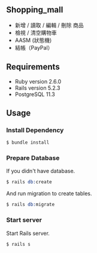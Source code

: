 ## Shopping_mall

- 新增 / 讀取 / 編輯 / 刪除 商品
- 檢視 / 清空購物車
- AASM (狀態機)
- 結帳（PayPal）

## Requirements

- Ruby version 2.6.0
- Rails version 5.2.3
- PostgreSQL 11.3

## Usage

### Install Dependency

```s
$ bundle install
```

### Prepare Database

If you didn't have database.

```s
$ rails db:create
```

And run migration to create tables.

```s
$ rails db:migrate
```

### Start server

Start Rails server.

```s
$ rails s
```
